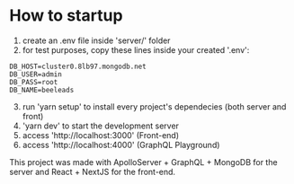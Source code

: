# How to startup

1. create an .env file inside 'server/' folder
2. for test purposes, copy these lines inside your created '.env':

```
DB_HOST=cluster0.8lb97.mongodb.net
DB_USER=admin
DB_PASS=root
DB_NAME=beeleads
```

3. run 'yarn setup' to install every project's dependecies (both server and front)
4. 'yarn dev' to start the development server
5. access 'http://localhost:3000' (Front-end)
6. access 'http://localhost:4000' (GraphQL Playground)

This project was made with ApolloServer + GraphQL + MongoDB for the server and React + NextJS for the front-end.
